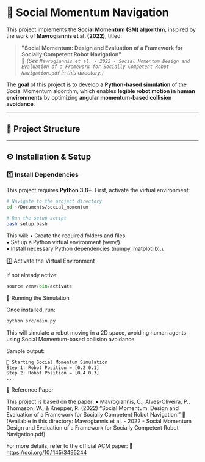 # 🚀 Social Momentum Navigation

This project implements the **Social Momentum (SM) algorithm**, inspired by the work of **Mavrogiannis et al. (2022)**, titled:

> **"Social Momentum: Design and Evaluation of a Framework for Socially Competent Robot Navigation"**  
> 📄 *(See `Mavrogiannis et al. - 2022 - Social Momentum Design and Evaluation of a Framework for Socially Competent Robot Navigation.pdf` in this directory.)*

The **goal** of this project is to develop a **Python-based simulation** of the Social Momentum algorithm, which enables **legible robot motion in human environments** by optimizing **angular momentum-based collision avoidance**.

---
## 📂 **Project Structure**

---

## ⚙️ **Installation & Setup**

### **1️⃣ Install Dependencies**
This project requires **Python 3.8+**. First, activate the virtual environment:

```bash
# Navigate to the project directory
cd ~/Documents/social_momentum

# Run the setup script
bash setup.bash
```

This will:
	•	Create the required folders and files.\
	•	Set up a Python virtual environment (venv/).\
	•	Install necessary Python dependencies (numpy, matplotlib).\

2️⃣ Activate the Virtual Environment

If not already active:
```python
source venv/bin/activate
```

🚀 Running the Simulation

Once installed, run:

```python
python src/main.py
```

This will simulate a robot moving in a 2D space, avoiding human agents using Social Momentum-based collision avoidance.

Sample output:

```
🚀 Starting Social Momentum Simulation
Step 1: Robot Position = [0.2 0.1]
Step 2: Robot Position = [0.4 0.3]
...
```

📖 Reference Paper

This project is based on the paper:
	•	Mavrogiannis, C., Alves-Oliveira, P., Thomason, W., & Knepper, R. (2022)
“Social Momentum: Design and Evaluation of a Framework for Socially Competent Robot Navigation.”
📄 (Available in this directory: Mavrogiannis et al. - 2022 - Social Momentum Design and Evaluation of a Framework for Socially Competent Robot Navigation.pdf)

For more details, refer to the official ACM paper:
🔗 https://doi.org/10.1145/3495244